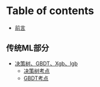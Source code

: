 # Table of contents

* [前言](README.md)

## 传统ML部分

* [决策树、GBDT、Xgb、lgb](001-DT/README.md)
  * [决策树考点](001-DT/01-decision-tree.md)
  * [GBDT考点](001-DT/02-GBDT.md)


